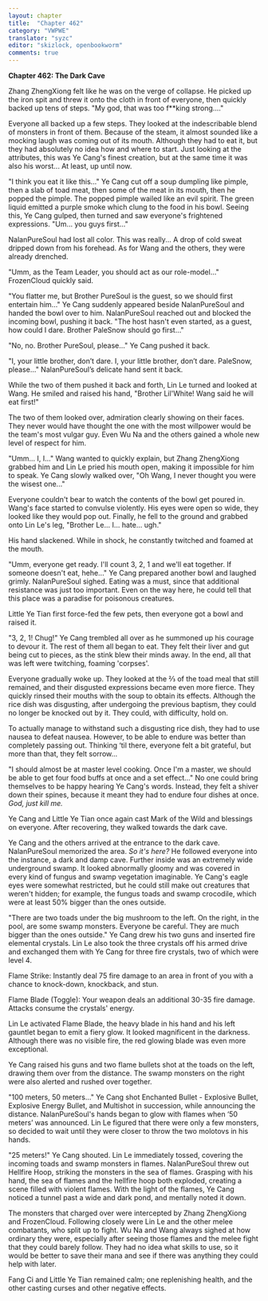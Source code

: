 ```yaml
---
layout: chapter
title:  "Chapter 462"
category: "VWPWE"
translator: "syzc"
editor: "skizlock, openbookworm"
comments: true
---
```


**Chapter 462: The Dark Cave**

Zhang ZhengXiong felt like he was on the verge of collapse. He picked up the iron spit and threw it onto the cloth in front of everyone, then quickly backed up tens of steps. "My god, that was too f\*\*king strong...."

Everyone all backed up a few steps. They looked at the indescribable blend of monsters in front of them. Because of the steam, it almost sounded like a mocking laugh was coming out of its mouth. Although they had to eat it, but they had absolutely no idea how and where to start. Just looking at the attributes, this was Ye Cang's finest creation, but at the same time it was also his worst... At least, up until now.

"I think you eat it like this..." Ye Cang cut off a soup dumpling like pimple, then a slab of toad meat, then some of the meat in its mouth, then he popped the pimple. The popped pimple wailed like an evil spirit. The green liquid emitted a purple smoke which clung to the food in his bowl. Seeing this, Ye Cang gulped, then turned and saw everyone's frightened expressions. "Um... you guys first..."

NalanPureSoul had lost all color. This was really... A drop of cold sweat dripped down from his forehead. As for Wang and the others, they were already drenched.

"Umm, as the Team Leader, you should act as our role-model..." FrozenCloud quickly said.

"You flatter me, but Brother PureSoul is the guest, so we should first entertain him..." Ye Cang suddenly appeared beside NalanPureSoul and handed the bowl over to him. NalanPureSoul reached out and blocked the incoming bowl, pushing it back. "The host hasn't even started, as a guest, how could I dare. Brother PaleSnow should go first..."

"No, no. Brother PureSoul, please..." Ye Cang pushed it back.

"I, your little brother, don’t dare. I, your little brother, don’t dare. PaleSnow, please..." NalanPureSoul’s delicate hand sent it back.

While the two of them pushed it back and forth, Lin Le turned and looked at Wang. He smiled and raised his hand, "Brother Lil'White! Wang said he will eat first!"

The two of them looked over, admiration clearly showing on their faces. They never would have thought the one with the most willpower would be the team's most vulgar guy. Even Wu Na and the others gained a whole new level of respect for him.

"Umm... I, I..." Wang wanted to quickly explain, but Zhang ZhengXiong grabbed him and Lin Le pried his mouth open, making it impossible for him to speak. Ye Cang slowly walked over, "Oh Wang, I never thought you were the wisest one..."

Everyone couldn't bear to watch the contents of the bowl get poured in. Wang's face started to convulse violently. His eyes were open so wide, they looked like they would pop out. Finally, he fell to the ground and grabbed onto Lin Le's leg, "Brother Le... I... hate... ugh."

His hand slackened. While in shock, he constantly twitched and foamed at the mouth.

"Umm, everyone get ready. I'll count 3, 2, 1 and we'll eat together. If someone doesn't eat, hehe..." Ye Cang prepared another bowl and laughed grimly. NalanPureSoul sighed. Eating was a must, since that additional resistance was just too important. Even on the way here, he could tell that this place was a paradise for poisonous creatures.

Little Ye Tian first force-fed the few pets, then everyone got a bowl and raised it.

"3, 2, 1! Chug!" Ye Cang trembled all over as he summoned up his courage to devour it. The rest of them all began to eat. They felt their liver and gut being cut to pieces, as the stink blew their minds away. In the end, all that was left were twitching, foaming 'corpses'.

Everyone gradually woke up. They looked at the ⅔ of the toad meal that still remained, and their disgusted expressions became even more fierce. They quickly rinsed their mouths with the soup to obtain its effects. Although the rice dish was disgusting, after undergoing the previous baptism, they could no longer be knocked out by it. They could, with difficulty, hold on.

To actually manage to withstand such a disgusting rice dish, they had to use nausea to defeat nausea. However, to be able to endure was better than completely passing out. Thinking ‘til there, everyone felt a bit grateful, but more than that, they felt sorrow...

"I should almost be at master level cooking. Once I'm a master, we should be able to get four food buffs at once and a set effect..." No one could bring themselves to be happy hearing Ye Cang's words. Instead, they felt a shiver down their spines, because it meant they had to endure four dishes at once. *God, just kill me.*

Ye Cang and Little Ye Tian once again cast Mark of the Wild and blessings on everyone. After recovering, they walked towards the dark cave.

Ye Cang and the others arrived at the entrance to the dark cave. NalanPureSoul memorized the area. *So it's here?* He followed everyone into the instance, a dark and damp cave. Further inside was an extremely wide underground swamp. It looked abnormally gloomy and was covered in every kind of fungus and swamp vegetation imaginable. Ye Cang's eagle eyes were somewhat restricted, but he could still make out creatures that weren't hidden; for example, the fungus toads and swamp crocodile, which were at least 50% bigger than the ones outside.

"There are two toads under the big mushroom to the left. On the right, in the pool, are some swamp monsters. Everyone be careful. They are much bigger than the ones outside." Ye Cang drew his two guns and inserted fire elemental crystals. Lin Le also took the three crystals off his armed drive and exchanged them with Ye Cang for three fire crystals, two of which were level 4.

Flame Strike: 
Instantly deal 75 fire damage to an area in front of you with a chance to knock-down, knockback, and stun.

Flame Blade (Toggle): 
Your weapon deals an additional 30-35 fire damage. Attacks consume the crystals' energy.

Lin Le activated Flame Blade, the heavy blade in his hand and his left gauntlet began to emit a fiery glow. It looked magnificent in the darkness. Although there was no visible fire, the red glowing blade was even more exceptional.

Ye Cang raised his guns and two flame bullets shot at the toads on the left, drawing them over from the distance. The swamp monsters on the right were also alerted and rushed over together.

"100 meters, 50 meters..." Ye Cang shot Enchanted Bullet - Explosive Bullet, Explosive Energy Bullet, and Multishot in succession, while announcing the distance. NalanPureSoul's hands began to glow with flames when ‘50 meters’ was announced. Lin Le figured that there were only a few monsters, so decided to wait until they were closer to throw the two molotovs in his hands.

"25 meters!" Ye Cang shouted. Lin Le immediately tossed, covering the incoming toads and swamp monsters in flames. NalanPureSoul threw out Hellfire Hoop, striking the monsters in the sea of flames. Grasping with his hand, the sea of flames and the hellfire hoop both exploded, creating a scene filled with violent flames. With the light of the flames, Ye Cang noticed a tunnel past a wide and dark pond, and mentally noted it down.

The monsters that charged over were intercepted by Zhang ZhengXiong and FrozenCloud. Following closely were Lin Le and the other melee combatants, who split up to fight. Wu Na and Wang always sighed at how ordinary they were, especially after seeing those flames and the melee fight that they could barely follow. They had no idea what skills to use, so it would be better to save their mana and see if there was anything they could help with later.

Fang Ci and Little Ye Tian remained calm; one replenishing health, and the other casting curses and other negative effects.
